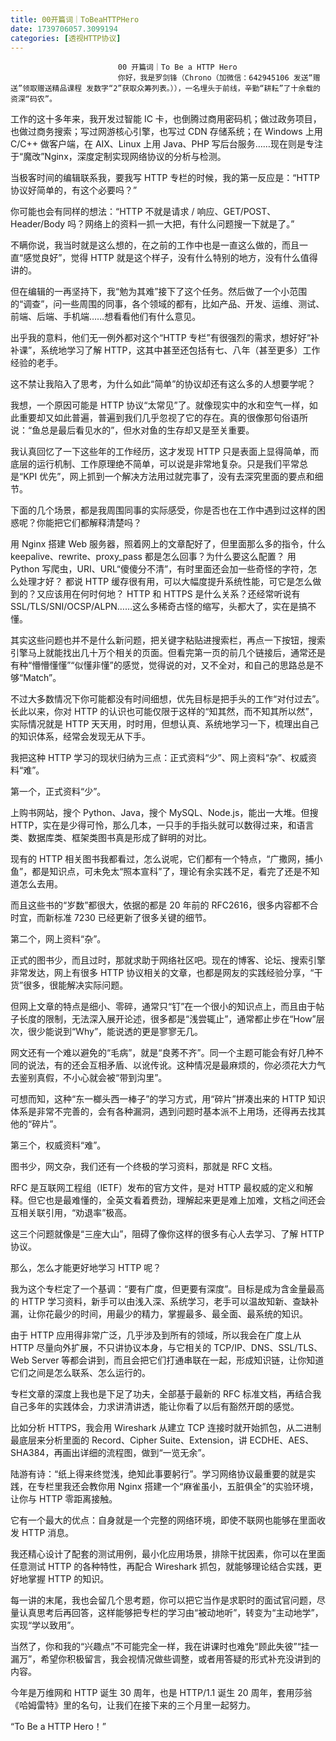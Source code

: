 ```yaml
---
title: 00开篇词｜ToBeaHTTPHero
date: 1739706057.3099194
categories: [透视HTTP协议]
---
```

                            00 开篇词｜To Be a HTTP Hero
                            你好，我是罗剑锋（Chrono（加微信：642945106 发送“赠送”领取赠送精品课程 发数字“2”获取众筹列表。）），一名埋头于前线，辛勤“耕耘”了十余载的资深“码农”。

工作的这十多年来，我开发过智能 IC 卡，也倒腾过商用密码机；做过政务项目，也做过商务搜索；写过网游核心引擎，也写过 CDN 存储系统；在 Windows 上用 C/C++ 做客户端，在 AIX、Linux 上用 Java、PHP 写后台服务……现在则是专注于“魔改”Nginx，深度定制实现网络协议的分析与检测。

当极客时间的编辑联系我，要我写 HTTP 专栏的时候，我的第一反应是：“HTTP 协议好简单的，有这个必要吗？”

你可能也会有同样的想法：“HTTP 不就是请求 / 响应、GET/POST、Header/Body 吗？网络上的资料一抓一大把，有什么问题搜一下就是了。”

不瞒你说，我当时就是这么想的，在之前的工作中也是一直这么做的，而且一直“感觉良好”，觉得 HTTP 就是这个样子，没有什么特别的地方，没有什么值得讲的。

但在编辑的一再坚持下，我“勉为其难”接下了这个任务。然后做了一个小范围的“调查”，问一些周围的同事，各个领域的都有，比如产品、开发、运维、测试、前端、后端、手机端……想看看他们有什么意见。

出乎我的意料，他们无一例外都对这个“HTTP 专栏”有很强烈的需求，想好好“补补课”，系统地学习了解 HTTP，这其中甚至还包括有七、八年（甚至更多）工作经验的老手。

这不禁让我陷入了思考，为什么如此“简单”的协议却还有这么多的人想要学呢？

我想，一个原因可能是 HTTP 协议“太常见”了。就像现实中的水和空气一样，如此重要却又如此普遍，普遍到我们几乎忽视了它的存在。真的很像那句俗语所说：“鱼总是最后看见水的”，但水对鱼的生存却又是至关重要。

我认真回忆了一下这些年的工作经历，这才发现 HTTP 只是表面上显得简单，而底层的运行机制、工作原理绝不简单，可以说是非常地复杂。只是我们平常总是“KPI 优先”，网上抓到一个解决方法用过就完事了，没有去深究里面的要点和细节。

下面的几个场景，都是我周围同事的实际感受，你是否也在工作中遇到过这样的困惑呢？你能把它们都解释清楚吗？


用 Nginx 搭建 Web 服务器，照着网上的文章配好了，但里面那么多的指令，什么 keepalive、rewrite、proxy_pass 都是怎么回事？为什么要这么配置？
用 Python 写爬虫，URI、URL“傻傻分不清”，有时里面还会加一些奇怪的字符，怎么处理才好？
都说 HTTP 缓存很有用，可以大幅度提升系统性能，可它是怎么做到的？又应该用在何时何地？
HTTP 和 HTTPS 是什么关系？还经常听说有 SSL/TLS/SNI/OCSP/ALPN……这么多稀奇古怪的缩写，头都大了，实在是搞不懂。


其实这些问题也并不是什么新问题，把关键字粘贴进搜索栏，再点一下按钮，搜索引擎马上就能找出几十万个相关的页面。但看完第一页的前几个链接后，通常还是有种“懵懵懂懂”“似懂非懂”的感觉，觉得说的对，又不全对，和自己的思路总是不够“Match”。

不过大多数情况下你可能都没有时间细想，优先目标是把手头的工作“对付过去”。长此以来，你对 HTTP 的认识也可能仅限于这样的“知其然，而不知其所以然”，实际情况就是 HTTP 天天用，时时用，但想认真、系统地学习一下，梳理出自己的知识体系，经常会发现无从下手。

我把这种 HTTP 学习的现状归纳为三点：正式资料“少”、网上资料“杂”、权威资料“难”。

第一个，正式资料“少”。

上购书网站，搜个 Python、Java，搜个 MySQL、Node.js，能出一大堆。但搜 HTTP，实在是少得可怜，那么几本，一只手的手指头就可以数得过来，和语言类、数据库类、框架类图书真是形成了鲜明的对比。

现有的 HTTP 相关图书我都看过，怎么说呢，它们都有一个特点，“广撒网，捕小鱼”，都是知识点，可未免太“照本宣科”了，理论有余实践不足，看完了还是不知道怎么去用。

而且这些书的“岁数”都很大，依据的都是 20 年前的 RFC2616，很多内容都不合时宜，而新标准 7230 已经更新了很多关键的细节。

第二个，网上资料“杂”。

正式的图书少，而且过时，那就求助于网络社区吧。现在的博客、论坛、搜索引擎非常发达，网上有很多 HTTP 协议相关的文章，也都是网友的实践经验分享，“干货”很多，很能解决实际问题。

但网上文章的特点是细小、零碎，通常只“钉”在一个很小的知识点上，而且由于帖子长度的限制，无法深入展开论述，很多都是“浅尝辄止”，通常都止步在“How”层次，很少能说到“Why”，能说透的更是寥寥无几。

网文还有一个难以避免的“毛病”，就是“良莠不齐”。同一个主题可能会有好几种不同的说法，有的还会互相矛盾、以讹传讹。这种情况是最麻烦的，你必须花大力气去鉴别真假，不小心就会被“带到沟里”。

可想而知，这种“东一榔头西一棒子”的学习方式，用“碎片”拼凑出来的 HTTP 知识体系是非常不完善的，会有各种漏洞，遇到问题时基本派不上用场，还得再去找其他的“碎片”。

第三个，权威资料“难”。

图书少，网文杂，我们还有一个终极的学习资料，那就是 RFC 文档。

RFC 是互联网工程组（IETF）发布的官方文件，是对 HTTP 最权威的定义和解释。但它也是最难懂的，全英文看着费劲，理解起来更是难上加难，文档之间还会互相关联引用，“劝退率”极高。

这三个问题就像是“三座大山”，阻碍了像你这样的很多有心人去学习、了解 HTTP 协议。

那么，怎么才能更好地学习 HTTP 呢？

我为这个专栏定了一个基调：“要有广度，但更要有深度”。目标是成为含金量最高的 HTTP 学习资料，新手可以由浅入深、系统学习，老手可以温故知新、查缺补漏，让你花最少的时间，用最少的精力，掌握最多、最全面、最系统的知识。

由于 HTTP 应用得非常广泛，几乎涉及到所有的领域，所以我会在广度上从 HTTP 尽量向外扩展，不只讲协议本身，与它相关的 TCP/IP、DNS、SSL/TLS、Web Server 等都会讲到，而且会把它们打通串联在一起，形成知识链，让你知道它们之间是怎么联系、怎么运行的。

专栏文章的深度上我也是下足了功夫，全部基于最新的 RFC 标准文档，再结合我自己多年的实践体会，力求讲清讲透，能让你看了以后有豁然开朗的感觉。

比如分析 HTTPS，我会用 Wireshark 从建立 TCP 连接时就开始抓包，从二进制最底层来分析里面的 Record、Cipher Suite、Extension，讲 ECDHE、AES、SHA384，再画出详细的流程图，做到“一览无余”。

陆游有诗：“纸上得来终觉浅，绝知此事要躬行”。学习网络协议最重要的就是实践，在专栏里我还会教你用 Nginx 搭建一个“麻雀虽小，五脏俱全”的实验环境，让你与 HTTP 零距离接触。

它有一个最大的优点：自身就是一个完整的网络环境，即使不联网也能够在里面收发 HTTP 消息。

我还精心设计了配套的测试用例，最小化应用场景，排除干扰因素，你可以在里面任意测试 HTTP 的各种特性，再配合 Wireshark 抓包，就能够理论结合实践，更好地掌握 HTTP 的知识。

每一讲的末尾，我也会留几个思考题，你可以把它当作是求职时的面试官问题，尽量认真思考后再回答，这样能够把专栏的学习由“被动地听”，转变为“主动地学”，实现“学以致用”。

当然了，你和我的“兴趣点”不可能完全一样，我在讲课时也难免“顾此失彼”“挂一漏万”，希望你积极留言，我会视情况做些调整，或者用答疑的形式补充没讲到的内容。

今年是万维网和 HTTP 诞生 30 周年，也是 HTTP/1.1 诞生 20 周年，套用莎翁《哈姆雷特》里的名句，让我们在接下来的三个月里一起努力。

“To Be a HTTP Hero！”

                        
                        
                            